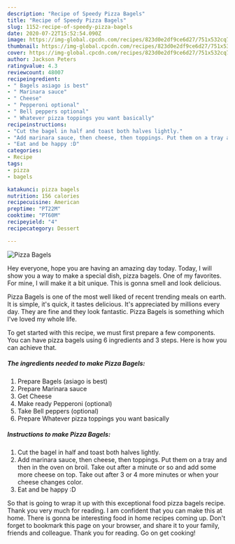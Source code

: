 ```yaml
---
description: "Recipe of Speedy Pizza Bagels"
title: "Recipe of Speedy Pizza Bagels"
slug: 1152-recipe-of-speedy-pizza-bagels
date: 2020-07-22T15:52:54.090Z
image: https://img-global.cpcdn.com/recipes/823d0e2df9ce6d27/751x532cq70/pizza-bagels-recipe-main-photo.jpg
thumbnail: https://img-global.cpcdn.com/recipes/823d0e2df9ce6d27/751x532cq70/pizza-bagels-recipe-main-photo.jpg
cover: https://img-global.cpcdn.com/recipes/823d0e2df9ce6d27/751x532cq70/pizza-bagels-recipe-main-photo.jpg
author: Jackson Peters
ratingvalue: 4.3
reviewcount: 48007
recipeingredient:
- " Bagels asiago is best"
- " Marinara sauce"
- " Cheese"
- " Pepperoni optional"
- " Bell peppers optional"
- " Whatever pizza toppings you want basically"
recipeinstructions:
- "Cut the bagel in half and toast both halves lightly."
- "Add marinara sauce, then cheese, then toppings. Put them on a tray and then in the oven on broil. Take out after a minute or so and add some more cheese on top. Take out after 3 or 4 more minutes or when your cheese changes color."
- "Eat and be happy :D"
categories:
- Recipe
tags:
- pizza
- bagels

katakunci: pizza bagels 
nutrition: 156 calories
recipecuisine: American
preptime: "PT22M"
cooktime: "PT60M"
recipeyield: "4"
recipecategory: Dessert

---
```



![Pizza Bagels](https://img-global.cpcdn.com/recipes/823d0e2df9ce6d27/751x532cq70/pizza-bagels-recipe-main-photo.jpg)

Hey everyone, hope you are having an amazing day today. Today, I will show you a way to make a special dish, pizza bagels. One of my favorites. For mine, I will make it a bit unique. This is gonna smell and look delicious.



Pizza Bagels is one of the most well liked of recent trending meals on earth. It is simple, it's quick, it tastes delicious. It's appreciated by millions every day. They are fine and they look fantastic. Pizza Bagels is something which I've loved my whole life.


To get started with this recipe, we must first prepare a few components. You can have pizza bagels using 6 ingredients and 3 steps. Here is how you can achieve that.

<!--inarticleads1-->

##### The ingredients needed to make Pizza Bagels:

1. Prepare  Bagels (asiago is best)
1. Prepare  Marinara sauce
1. Get  Cheese
1. Make ready  Pepperoni (optional)
1. Take  Bell peppers (optional)
1. Prepare  Whatever pizza toppings you want basically




<!--inarticleads2-->

##### Instructions to make Pizza Bagels:

1. Cut the bagel in half and toast both halves lightly.
1. Add marinara sauce, then cheese, then toppings. Put them on a tray and then in the oven on broil. Take out after a minute or so and add some more cheese on top. Take out after 3 or 4 more minutes or when your cheese changes color.
1. Eat and be happy :D




So that is going to wrap it up with this exceptional food pizza bagels recipe. Thank you very much for reading. I am confident that you can make this at home. There is gonna be interesting food in home recipes coming up. Don't forget to bookmark this page on your browser, and share it to your family, friends and colleague. Thank you for reading. Go on get cooking!
